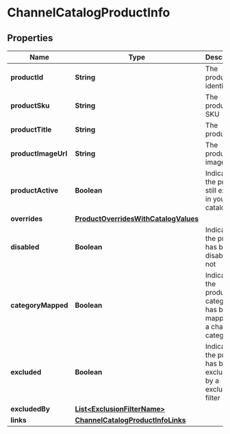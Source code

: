 
# ChannelCatalogProductInfo

## Properties
Name | Type | Description | Notes
------------ | ------------- | ------------- | -------------
**productId** | **String** | The product identifier | 
**productSku** | **String** | The product SKU | 
**productTitle** | **String** | The product tile | 
**productImageUrl** | **String** | The product image Url | 
**productActive** | **Boolean** | Indicates if the product still exists in your catalog | 
**overrides** | [**ProductOverridesWithCatalogValues**](ProductOverridesWithCatalogValues.md) |  | 
**disabled** | **Boolean** | Indicates if the product has been disabled or not | 
**categoryMapped** | **Boolean** | Indicates if the product&#39;s category has been mapped to a channel category | 
**excluded** | **Boolean** | Indicates if the product has been excluded by a exclusion filter | 
**excludedBy** | [**List&lt;ExclusionFilterName&gt;**](ExclusionFilterName.md) |  |  [optional]
**links** | [**ChannelCatalogProductInfoLinks**](ChannelCatalogProductInfoLinks.md) |  | 



